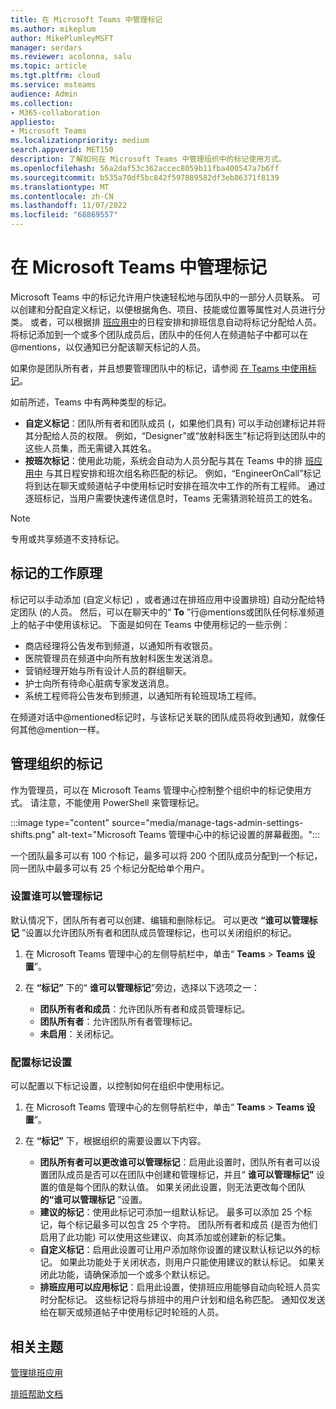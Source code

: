 ```yaml
---
title: 在 Microsoft Teams 中管理标记
ms.author: mikeplum
author: MikePlumleyMSFT
manager: serdars
ms.reviewer: acolonna, salu
ms.topic: article
ms.tgt.pltfrm: cloud
ms.service: msteams
audience: Admin
ms.collection:
- M365-collaboration
appliesto:
- Microsoft Teams
ms.localizationpriority: medium
search.appverid: MET150
description: 了解如何在 Microsoft Teams 中管理组织中的标记使用方式。
ms.openlocfilehash: 56a2daf53c362accec8059b11fba400547a7b6ff
ms.sourcegitcommit: b535a70df5bc842f597889582df3eb86371f8139
ms.translationtype: MT
ms.contentlocale: zh-CN
ms.lasthandoff: 11/07/2022
ms.locfileid: "68869557"
---
```

# <a name="manage-tags-in-microsoft-teams"></a>在 Microsoft Teams 中管理标记

Microsoft Teams 中的标记允许用户快速轻松地与团队中的一部分人员联系。 可以创建和分配自定义标记，以便根据角色、项目、技能或位置等属性对人员进行分类。 或者，可以根据排 [班应用中](https://support.microsoft.com/office/get-started-in-shifts-5f3e30d8-1821-4904-be26-c3cd25a497d6)的日程安排和排班信息自动将标记分配给人员。 将标记添加到一个或多个团队成员后，团队中的任何人在频道帖子中都可以在@mentions，以仅通知已分配该聊天标记的人员。

如果你是团队所有者，并且想要管理团队中的标记，请参阅 [在 Teams 中使用标记](https://support.office.com/article/using-tags-in-teams-667bd56f-32b8-4118-9a0b-56807c96d91e)。

如前所述，Teams 中有两种类型的标记。

- **自定义标记**：团队所有者和团队成员 (，如果他们具有) 可以手动创建标记并将其分配给人员的权限。 例如，“Designer”或“放射科医生”标记将到达团队中的这些人员集，而无需键入其姓名。
- **按班次标记**：使用此功能，系统会自动为人员分配与其在 Teams 中的排 [班应用中](https://support.microsoft.com/office/get-started-in-shifts-5f3e30d8-1821-4904-be26-c3cd25a497d6#bkmk_usetags) 与其日程安排和班次组名称匹配的标记。 例如，“EngineerOnCall”标记将到达在聊天或频道帖子中使用标记时安排在班次中工作的所有工程师。 通过逐班标记，当用户需要快速传递信息时，Teams 无需猜测轮班员工的姓名。

> [!NOTE]
> 专用或共享频道不支持标记。

## <a name="how-tags-work"></a>标记的工作原理

标记可以手动添加 (自定义标记) ，或者通过在排班应用中设置排班) 自动分配给特定团队 (的人员。 然后，可以在聊天中的“ **To** ”行@mentions或团队任何标准频道上的帖子中使用该标记。 下面是如何在 Teams 中使用标记的一些示例：

- 商店经理将公告发布到频道，以通知所有收银员。
- 医院管理员在频道中向所有放射科医生发送消息。
- 营销经理开始与所有设计人员的群组聊天。
- 护士向所有待命心脏病专家发送消息。
- 系统工程师将公告发布到频道，以通知所有轮班现场工程师。

在频道对话中@mentioned标记时，与该标记关联的团队成员将收到通知，就像任何其他@mention一样。

## <a name="manage-tags-for-your-organization"></a>管理组织的标记

作为管理员，可以在 Microsoft Teams 管理中心控制整个组织中的标记使用方式。 请注意，不能使用 PowerShell 来管理标记。

:::image type="content" source="media/manage-tags-admin-settings-shifts.png" alt-text="Microsoft Teams 管理中心中的标记设置的屏幕截图。":::

一个团队最多可以有 100 个标记，最多可以将 200 个团队成员分配到一个标记，同一团队中最多可以有 25 个标记分配给单个用户。

### <a name="set-who-can-manage-tags"></a>设置谁可以管理标记

默认情况下，团队所有者可以创建、编辑和删除标记。 可以更改 **“谁可以管理标记** ”设置以允许团队所有者和团队成员管理标记，也可以关闭组织的标记。

1. 在 Microsoft Teams 管理中心的左侧导航栏中，单击“ **Teams** \> **Teams 设置**”。

2. 在 **“标记”** 下的“ **谁可以管理标记**”旁边，选择以下选项之一：

    - **团队所有者和成员**：允许团队所有者和成员管理标记。
    - **团队所有者**：允许团队所有者管理标记。
    - **未启用**：关闭标记。

### <a name="configure-tagging-settings"></a>配置标记设置

可以配置以下标记设置，以控制如何在组织中使用标记。

1. 在 Microsoft Teams 管理中心的左侧导航栏中，单击“ **Teams** \> **Teams 设置**”。

2. 在 **“标记”** 下，根据组织的需要设置以下内容。

    - **团队所有者可以更改谁可以管理标记**：启用此设置时，团队所有者可以设置团队成员是否可以在团队中创建和管理标记，并且“ **谁可以管理标记”** 设置的值是每个团队的默认值。 如果关闭此设置，则无法更改每个团队 **的“谁可以管理标记** ”设置。
    - **建议的标记**：使用此标记可添加一组默认标记。 最多可以添加 25 个标记，每个标记最多可以包含 25 个字符。 团队所有者和成员 (是否为他们启用了此功能) 可以使用这些建议、向其添加或创建新的标记集。
    - **自定义标记**：启用此设置可让用户添加除你设置的建议默认标记以外的标记。 如果此功能处于关闭状态，则用户只能使用建议的默认标记。 如果关闭此功能，请确保添加一个或多个默认标记。
    - **排班应用可以应用标记**：启用此设置，使排班应用能够自动向轮班人员实时分配标记。 这些标记将与排班中的用户计划和组名称匹配。 通知仅发送给在聊天或频道帖子中使用标记时轮班的人员。

## <a name="related-topics"></a>相关主题

[管理排班应用](expand-teams-across-your-org/shifts/manage-the-shifts-app-for-your-organization-in-teams.md)

[排班帮助文档](https://support.microsoft.com/office/apps-and-services-cc1fba57-9900-4634-8306-2360a40c665b)
